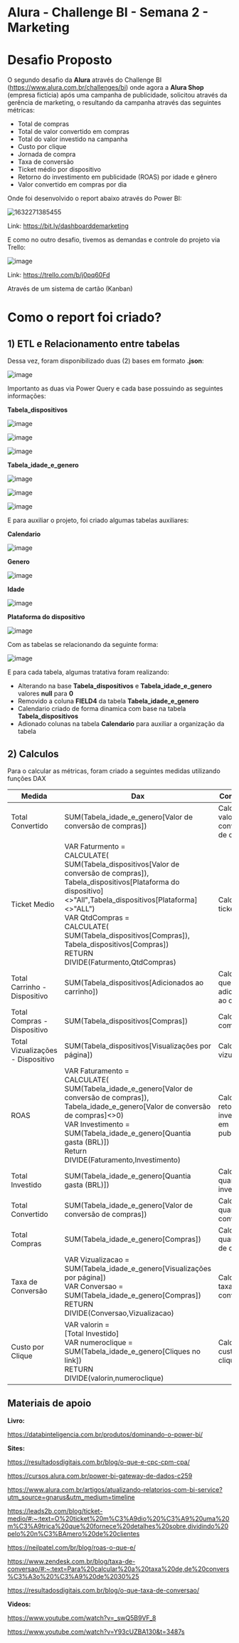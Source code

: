 # Alura - Challenge BI - Semana 2 - Marketing

# Desafio Proposto

O segundo desafio da **Alura** através do Challenge BI (https://www.alura.com.br/challenges/bi) onde agora a **Alura Shop** (empresa fictícia) após uma campanha de publicidade, solicitou através da gerência de marketing, o resultando da campanha através das seguintes métricas:

- Total de compras
- Total de valor convertido em compras
- Total do valor investido na campanha
- Custo por clique
- Jornada de compra
- Taxa de conversão
- Ticket médio por dispositivo
- Retorno do investimento em publicidade (ROAS) por idade e gênero
- Valor convertido em compras por dia

Onde foi desenvolvido o report abaixo através do Power BI:

![1632271385455](https://user-images.githubusercontent.com/62486279/134324531-32b01c0f-7804-432d-b80c-cb2c8811739a.jpg)

Link: https://bit.ly/dashboarddemarketing

E como no outro desafio, tivemos as demandas e controle do projeto via Trello:

![image](https://user-images.githubusercontent.com/62486279/134324954-49173e92-5ec4-489a-89fe-dc03aa8e85db.png)

Link: https://trello.com/b/j0pq60Fd

Através de um sistema de cartão (Kanban)

# Como o report foi criado?

## 1) ETL e Relacionamento entre tabelas

Dessa vez, foram disponibilizado duas (2) bases em formato **.json**: 

![image](https://user-images.githubusercontent.com/62486279/134325201-d76a8b60-0b83-4582-bd18-d54ef2699fed.png)

Importanto as duas via Power Query e cada base possuindo as seguintes informações:

**Tabela_dispositivos**

![image](https://user-images.githubusercontent.com/62486279/134326056-b614d1ff-4b52-4e66-9bcf-97bd79507fcf.png)

![image](https://user-images.githubusercontent.com/62486279/134326107-ad6e55df-e661-40f6-a448-db53a5fde854.png)

![image](https://user-images.githubusercontent.com/62486279/134326149-12d54b19-1347-4022-af54-6bc868381984.png)

**Tabela_idade_e_genero**

![image](https://user-images.githubusercontent.com/62486279/134326240-3a6c9bd7-5024-493e-ad9a-24b0cc92c8e7.png)

![image](https://user-images.githubusercontent.com/62486279/134326272-a7346583-b2bf-4870-83a3-f7c2a7b4cfc3.png)

![image](https://user-images.githubusercontent.com/62486279/134326305-90c5b05a-f496-4bde-93b7-7e675b36433c.png)

E para auxiliar o projeto, foi criado algumas tabelas auxiliares:

**Calendario**

![image](https://user-images.githubusercontent.com/62486279/134327450-3fd009f5-9715-4629-a478-cf362cdffb5b.png)

**Genero**

![image](https://user-images.githubusercontent.com/62486279/134327656-0daf3209-66d5-4d14-b073-9bc9029dbdbb.png)

**Idade**

![image](https://user-images.githubusercontent.com/62486279/134327692-9457a8ce-c92a-4d12-8143-1be6f9e0b926.png)

**Plataforma do dispositivo**

![image](https://user-images.githubusercontent.com/62486279/134327728-82d85eba-ac8c-4c13-8c4a-6d3f7fe1e033.png)

Com as tabelas se relacionando da seguinte forma:

![image](https://user-images.githubusercontent.com/62486279/134327933-af21138a-d1c4-4e2a-bccc-aa853a85b676.png)

E para cada tabela, algumas tratativa foram realizando:

- Alterando na base **Tabela_dispositivos** e **Tabela_idade_e_genero** valores **null** para **0**
- Removido a coluna **FIELD4** da tabela **Tabela_idade_e_genero**
- Calendario criado de forma dinamica com base na tabela **Tabela_dispositivos**
- Adionado colunas na tabela **Calendario** para auxiliar a organização da tabela

## 2) Calculos 

Para o calcular as métricas, foram criado a seguintes medidas utilizando funções DAX

Medida   | Dax | Comentário
-------- | ---------- | ----------
Total Convertido | SUM(Tabela_idade_e_genero[Valor de conversão de compras])| Calcular o valor de conversão de compras
Ticket Medio | VAR Faturmento = <br/> CALCULATE( <br/> SUM(Tabela_dispositivos[Valor de conversão de compras]),<br/> Tabela_dispositivos[Plataforma do dispositivo]<>"All",Tabela_dispositivos[Plataforma]<>"ALL") <br/> VAR QtdCompras =  <br/> CALCULATE( <br/> SUM(Tabela_dispositivos[Compras]), <br/> Tabela_dispositivos[Compras])  <br/> RETURN  <br/> DIVIDE(Faturmento,QtdCompras)| Calcular o ticket médio
Total Carrinho - Dispositivo | SUM(Tabela_dispositivos[Adicionados ao carrinho])| Calcular o que foi adicionado ao carrinho 
Total Compras - Dispositivo | SUM(Tabela_dispositivos[Compras]) | Calcular as compras
Total Vizualizações - Dispositivo | SUM(Tabela_dispositivos[Visualizações por página])| Calcular a vizualização 
ROAS | VAR Faturamento = <br/> CALCULATE(<br/> SUM(Tabela_idade_e_genero[Valor de conversão de compras]),<br/> Tabela_idade_e_genero[Valor de conversão de compras]<>0)<br/> VAR Investimento = <br/> SUM(Tabela_idade_e_genero[Quantia gasta (BRL)])<br/> Return <br/> DIVIDE(Faturamento,Investimento)<br/> | Calcular o retorno do investimento em publicidade
Total Investido | SUM(Tabela_idade_e_genero[Quantia gasta (BRL)]) | Calcular quantidade investida 
Total Convertido| SUM(Tabela_idade_e_genero[Valor de conversão de compras]) | Calcular a quantidade convertida 
Total Compras | SUM(Tabela_idade_e_genero[Compras]) | Calcular a quantidade de compras 
Taxa de Conversão | VAR Vizualizacao = <br/> SUM(Tabela_idade_e_genero[Visualizações por página])<br/> VAR Conversao =<br/> SUM(Tabela_idade_e_genero[Compras])<br/> RETURN <br/> DIVIDE(Conversao,Vizualizacao) | Calcular a taxa de conversão
Custo por Clique | VAR valorin = <br/> [Total Investido]<br/> VAR numeroclique = <br/> SUM(Tabela_idade_e_genero[Cliques no link])<br/> RETURN <br/> DIVIDE(valorin,numeroclique)<br/> | Calcular o custo por clique

## Materiais de apoio 

**Livro:**

https://databinteligencia.com.br/produtos/dominando-o-power-bi/

**Sites:**

https://resultadosdigitais.com.br/blog/o-que-e-cpc-cpm-cpa/

https://cursos.alura.com.br/power-bi-gateway-de-dados-c259

https://www.alura.com.br/artigos/atualizando-relatorios-com-bi-service?utm_source=gnarus&utm_medium=timeline

https://leads2b.com/blog/ticket-medio/#:~:text=O%20ticket%20m%C3%A9dio%20%C3%A9%20uma%20m%C3%A9trica%20que%20fornece%20detalhes%20sobre,dividindo%20pelo%20n%C3%BAmero%20de%20clientes

https://neilpatel.com/br/blog/roas-o-que-e/

https://www.zendesk.com.br/blog/taxa-de-conversao/#:~:text=Para%20calcular%20a%20taxa%20de,de%20convers%C3%A3o%20%C3%A9%20de%2030%25

https://resultadosdigitais.com.br/blog/o-que-taxa-de-conversao/

**Videos:**

https://www.youtube.com/watch?v=_swQ5B9VF_8

https://www.youtube.com/watch?v=Y93cUZBA130&t=3487s




